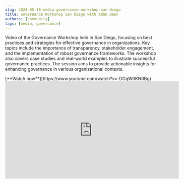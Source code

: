```yaml
---
slug: 2024-05-18-media-governance-workshop-san-diego
title: Governance Workshop San Diego with Adam Dean
authors: [community]
tags: [media, governance]
---
```


Video of the Governance Workshop held in San Diego, focusing on best practices and strategies for effective governance in organizations. Key topics include the importance of transparency, stakeholder engagement, and the implementation of robust governance frameworks. The workshop also covers case studies and real-world examples to illustrate successful governance practices. The session aims to provide actionable insights for enhancing governance in various organizational contexts.

<div style={{ textAlign: 'right' }}>
[**Watch now**](https://www.youtube.com/watch?v=-DGqW0KN0Bg)
</div>

<iframe width="560" height="315" src="https://www.youtube.com/embed/-DGqW0KN0Bg?si=yrJYjW-ydNGne1Zn" title="YouTube video player" frameborder="0" allow="accelerometer; autoplay; clipboard-write; encrypted-media; gyroscope; picture-in-picture; web-share" referrerpolicy="strict-origin-when-cross-origin" allowfullscreen></iframe>